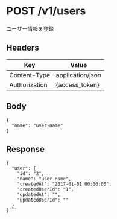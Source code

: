 # POST  /v1/users

ユーザー情報を登録

## Headers

| Key           | Value            |
|---------------|------------------|
| Content-Type  | application/json |
| Authorization | {access_token}    |

## Body

```
{
  "name": "user-name"
}

```

## Response

```
{
  "user": {
    "id": "2",
    "name": "user-name",
    "createdAt": "2017-01-01 00:00:00",
    "createdUserId": "1",
    "updatedAt": "",
    "updatedUserId": ""
  }
}```